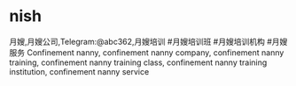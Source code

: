 # nish
月嫂,月嫂公司,Telegram:@abc362,月嫂培训 #月嫂培训班 #月嫂培训机构 #月嫂服务 Confinement nanny, confinement nanny company, confinement nanny training, confinement nanny training class, confinement nanny training institution, confinement nanny service
